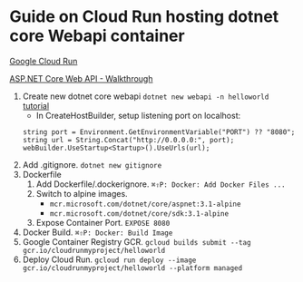 # Guide on Cloud Run hosting dotnet core Webapi container 

[Google Cloud Run](https://cloud.google.com/run)  

[ASP.NET Core Web API - Walkthrough](https://cloud.google.com/run/docs/quickstarts/build-and-deploy#c)   

1. Create new dotnet core webapi `dotnet new webapi -n helloworld` [tutorial](https://medium.com/@laroccanicola/creating-our-first-web-api-with-net-core-2-and-visual-studio-code-on-linux-ubuntu-d5d3458ae989)
   * In CreateHostBuilder, setup listening port on localhost:
    ```
    string port = Environment.GetEnvironmentVariable("PORT") ?? "8080";
    string url = String.Concat("http://0.0.0.0:", port);
    webBuilder.UseStartup<Startup>().UseUrls(url);
    ```
2. Add .gitignore. `dotnet new gitignore`
3. Dockerfile
   1. Add Dockerfile/.dockerignore. `⌘⇧P: Docker: Add Docker Files ...` 
   2. Switch to alpine images. 
      * `mcr.microsoft.com/dotnet/core/aspnet:3.1-alpine`
      * `mcr.microsoft.com/dotnet/core/sdk:3.1-alpine`
   3. Expose Container Port. `EXPOSE 8080`
4. Docker Build. `⌘⇧P: Docker: Build Image`
5. Google Container Registry GCR. `gcloud builds submit --tag gcr.io/cloudrunmyproject/helloworld`
6. Deploy Cloud Run. `gcloud run deploy --image gcr.io/cloudrunmyproject/helloworld --platform managed`
